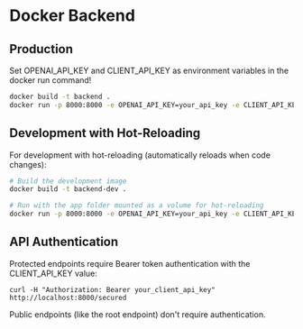 # Docker Backend

## Production
Set OPENAI_API_KEY and CLIENT_API_KEY as environment variables in the docker run command!

```bash
docker build -t backend .
docker run -p 8000:8000 -e OPENAI_API_KEY=your_api_key -e CLIENT_API_KEY=your_client_api_key backend
```

## Development with Hot-Reloading
For development with hot-reloading (automatically reloads when code changes):

```bash
# Build the development image
docker build -t backend-dev .

# Run with the app folder mounted as a volume for hot-reloading
docker run -p 8000:8000 -e OPENAI_API_KEY=your_api_key -e CLIENT_API_KEY=your_client_api_key -v $(pwd)/app:/app/app backend-dev
```

## API Authentication

Protected endpoints require Bearer token authentication with the CLIENT_API_KEY value:

```
curl -H "Authorization: Bearer your_client_api_key" http://localhost:8000/secured
```

Public endpoints (like the root endpoint) don't require authentication.
